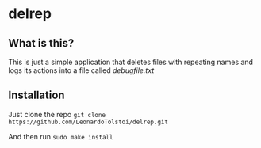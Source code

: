 # delrep
## What is this?
This is just a simple application that deletes files with repeating names and logs its actions into a file called *debugfile.txt*

## Installation
Just clone the repo
`git clone https://github.com/LeonardoTolstoi/delrep.git`

And then run 
`sudo make install`

